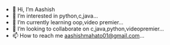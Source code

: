 - 👋 Hi, I’m Aashish
- 👀 I’m interested in python,c,java...
- 🌱 I’m currently learning oop,video premier...
- 💞️ I’m looking to collaborate on c,java,python,videopremier...
- 📫 How to reach me aashishmahato01@gmail.com...

<!---
boss130/boss130 is a ✨ special ✨ repository because its `README.md` (this file) appears on your GitHub profile.
You can click the Preview link to take a look at your changes.
--->
